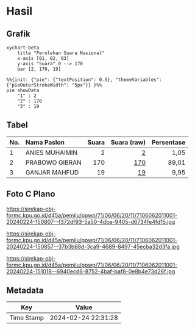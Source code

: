 # Hasil

## Grafik

```mermaid
xychart-beta
    title "Perolehan Suara Nasional"
    x-axis [01, 02, 03]
    y-axis "Suara" 0 --> 170
    bar [2, 170, 19]
```

```mermaid
%%{init: {"pie": {"textPosition": 0.5}, "themeVariables": {"pieOuterStrokeWidth": "5px"}} }%%
pie showData
    "1" : 2
    "2" : 170
    "3" : 19
```

## Tabel

| No. | Nama Paslon    | Suara | Suara (raw) | Persentase |
|:--- |:-------------- | -----:| -----------:| ----------:|
| 1   | ANIES MUHAIMIN | 2     | [2][p-1]    | 1,05       |
| 2   | PRABOWO GIBRAN | 170   | [170][p-2]  | 89,01      |
| 3   | GANJAR MAHFUD  | 19    | [19][p-3]   | 9,95       |


[p-1]: https://github.com/gigit-pemilu/pemilu-2024/blob/main/pilpres/hitung-suara/sub/71-sulawesi-utara/sub/06-minahasa-utara/sub/06-likupang-barat/sub/2011-bahoi/sub/001-tps/sub/paslon-1.txt
[p-2]: https://github.com/gigit-pemilu/pemilu-2024/blob/main/pilpres/hitung-suara/sub/71-sulawesi-utara/sub/06-minahasa-utara/sub/06-likupang-barat/sub/2011-bahoi/sub/001-tps/sub/paslon-2.txt
[p-3]: https://github.com/gigit-pemilu/pemilu-2024/blob/main/pilpres/hitung-suara/sub/71-sulawesi-utara/sub/06-minahasa-utara/sub/06-likupang-barat/sub/2011-bahoi/sub/001-tps/sub/paslon-3.txt

## Foto C Plano

https://sirekap-obj-formc.kpu.go.id/d45a/pemilu/ppwp/71/06/06/20/11/7106062011001-20240224-150807--f372df93-5a50-4dbe-9405-d6734fe4fd15.jpg

https://sirekap-obj-formc.kpu.go.id/d45a/pemilu/ppwp/71/06/06/20/11/7106062011001-20240224-150857--37b3b88d-3ca9-4689-8497-45ecba32d3fa.jpg

https://sirekap-obj-formc.kpu.go.id/d45a/pemilu/ppwp/71/06/06/20/11/7106062011001-20240224-151018--6940ecd6-8752-4baf-baf8-0e8b4e73d26f.jpg


## Metadata

| Key        | Value               |
| ---------- | ------------------- |
| Time Stamp | 2024-02-24 22:31:28 |



